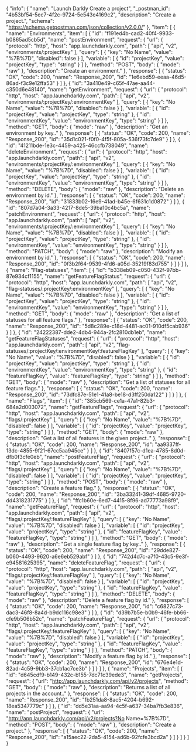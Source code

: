 {
  "info": {
    "name": "Launch Darkly Create a project",
    "_postman_id": "4b53bf54-5ec7-4f2c-9724-5e543e4169c2",
    "description": "Create a project.",
    "schema": "https://schema.getpostman.com/json/collection/v2.0.0/"
  },
  "item": [
    {
      "name": "Environments",
      "item": [
        {
          "id": "f191ed4b-cad2-40f4-9933-b0865ad5cb5d",
          "name": "postEnvironment",
          "request": {
            "url": {
              "protocol": "http",
              "host": "app.launchdarkly.com",
              "path": [
                "api",
                "v2",
                "environments/:projectKey"
              ],
              "query": [
                {
                  "key": "No Name",
                  "value": "%7B%7D",
                  "disabled": false
                }
              ],
              "variable": [
                {
                  "id": "projectKey",
                  "value": "projectKey",
                  "type": "string"
                }
              ]
            },
            "method": "POST",
            "body": {
              "mode": "raw"
            },
            "description": "Create an environment."
          },
          "response": [
            {
              "status": "OK",
              "code": 200,
              "name": "Response_200",
              "id": "1e6ebd59-eeaa-46d5-86ad-f3c9e12ffa53"
            }
          ]
        },
        {
          "id": "3a410e49-c65f-47ae-aa44-c350d6e48140",
          "name": "getEnvironment",
          "request": {
            "url": {
              "protocol": "http",
              "host": "app.launchdarkly.com",
              "path": [
                "api",
                "v2",
                "environments/:projectKey/:environmentKey"
              ],
              "query": [
                {
                  "key": "No Name",
                  "value": "%7B%7D",
                  "disabled": false
                }
              ],
              "variable": [
                {
                  "id": "projectKey",
                  "value": "projectKey",
                  "type": "string"
                },
                {
                  "id": "environmentKey",
                  "value": "environmentKey",
                  "type": "string"
                }
              ]
            },
            "method": "GET",
            "body": {
              "mode": "raw"
            },
            "description": "Get an environment by key.."
          },
          "response": [
            {
              "status": "OK",
              "code": 200,
              "name": "Response_200",
              "id": "35d1c021-f0f0-4f5f-805a-536f73fc7de9"
            }
          ]
        },
        {
          "id": "41211bde-1e3c-4459-a425-46ccfb738049",
          "name": "deleteEnvironment",
          "request": {
            "url": {
              "protocol": "http",
              "host": "app.launchdarkly.com",
              "path": [
                "api",
                "v2",
                "environments/:projectKey/:environmentKey"
              ],
              "query": [
                {
                  "key": "No Name",
                  "value": "%7B%7D",
                  "disabled": false
                }
              ],
              "variable": [
                {
                  "id": "projectKey",
                  "value": "projectKey",
                  "type": "string"
                },
                {
                  "id": "environmentKey",
                  "value": "environmentKey",
                  "type": "string"
                }
              ]
            },
            "method": "DELETE",
            "body": {
              "mode": "raw"
            },
            "description": "Delete an environment by id."
          },
          "response": [
            {
              "status": "OK",
              "code": 200,
              "name": "Response_200",
              "id": "31833b02-16e9-41ad-b45e-6f631c1d0872"
            }
          ]
        },
        {
          "id": "807d7a04-3a33-4217-8de5-39ba10c4bc5a",
          "name": "patchEnvironment",
          "request": {
            "url": {
              "protocol": "http",
              "host": "app.launchdarkly.com",
              "path": [
                "api",
                "v2",
                "environments/:projectKey/:environmentKey"
              ],
              "query": [
                {
                  "key": "No Name",
                  "value": "%7B%7D",
                  "disabled": false
                }
              ],
              "variable": [
                {
                  "id": "projectKey",
                  "value": "projectKey",
                  "type": "string"
                },
                {
                  "id": "environmentKey",
                  "value": "environmentKey",
                  "type": "string"
                }
              ]
            },
            "method": "PATCH",
            "body": {
              "mode": "raw"
            },
            "description": "Modify an environment by id."
          },
          "response": [
            {
              "status": "OK",
              "code": 200,
              "name": "Response_200",
              "id": "0f3b2f64-9539-4fd6-a05d-35219f83d755"
            }
          ]
        }
      ]
    },
    {
      "name": "Flag-statuses",
      "item": [
        {
          "id": "b338eb09-c050-432f-97bb-87e934cf1155",
          "name": "getFeatureFlagStatus",
          "request": {
            "url": {
              "protocol": "http",
              "host": "app.launchdarkly.com",
              "path": [
                "api",
                "v2",
                "flag-statuses/:projectKey/:environmentKey"
              ],
              "query": [
                {
                  "key": "No Name",
                  "value": "%7B%7D",
                  "disabled": false
                }
              ],
              "variable": [
                {
                  "id": "projectKey",
                  "value": "projectKey",
                  "type": "string"
                },
                {
                  "id": "environmentKey",
                  "value": "environmentKey",
                  "type": "string"
                }
              ]
            },
            "method": "GET",
            "body": {
              "mode": "raw"
            },
            "description": "Get a list of statuses for all feature flags."
          },
          "response": [
            {
              "status": "OK",
              "code": 200,
              "name": "Response_200",
              "id": "5d8c289e-c18d-4481-ac01-910df5cab936"
            }
          ]
        },
        {
          "id": "24222387-dde2-4db4-944a-2fc2810db1eb",
          "name": "getFeatureFlagStatuses",
          "request": {
            "url": {
              "protocol": "http",
              "host": "app.launchdarkly.com",
              "path": [
                "api",
                "v2",
                "flag-statuses/:projectKey/:environmentKey/:featureFlagKey"
              ],
              "query": [
                {
                  "key": "No Name",
                  "value": "%7B%7D",
                  "disabled": false
                }
              ],
              "variable": [
                {
                  "id": "projectKey",
                  "value": "projectKey",
                  "type": "string"
                },
                {
                  "id": "environmentKey",
                  "value": "environmentKey",
                  "type": "string"
                },
                {
                  "id": "featureFlagKey",
                  "value": "featureFlagKey",
                  "type": "string"
                }
              ]
            },
            "method": "GET",
            "body": {
              "mode": "raw"
            },
            "description": "Get a list of statuses for all feature flags."
          },
          "response": [
            {
              "status": "OK",
              "code": 200,
              "name": "Response_200",
              "id": "73dfc87e-51e1-41a8-be18-d3ff250da122"
            }
          ]
        }
      ]
    },
    {
      "name": "Flags",
      "item": [
        {
          "id": "385cb569-ce1a-47a1-82b3-684a2d003072",
          "name": "getFeatureFlags",
          "request": {
            "url": {
              "protocol": "http",
              "host": "app.launchdarkly.com",
              "path": [
                "api",
                "v2",
                "flags/:projectKey"
              ],
              "query": [
                {
                  "key": "No Name",
                  "value": "%7B%7D",
                  "disabled": false
                }
              ],
              "variable": [
                {
                  "id": "projectKey",
                  "value": "projectKey",
                  "type": "string"
                }
              ]
            },
            "method": "GET",
            "body": {
              "mode": "raw"
            },
            "description": "Get a list of all features in the given project.."
          },
          "response": [
            {
              "status": "OK",
              "code": 200,
              "name": "Response_200",
              "id": "aa9337ff-13dc-4855-9f21-67cc5aa945ce"
            }
          ]
        },
        {
          "id": "8407f57c-d1ea-4785-8d0d-dfb0f3cfe0eb",
          "name": "postFeatureFlag",
          "request": {
            "url": {
              "protocol": "http",
              "host": "app.launchdarkly.com",
              "path": [
                "api",
                "v2",
                "flags/:projectKey"
              ],
              "query": [
                {
                  "key": "No Name",
                  "value": "%7B%7D",
                  "disabled": false
                }
              ],
              "variable": [
                {
                  "id": "projectKey",
                  "value": "projectKey",
                  "type": "string"
                }
              ]
            },
            "method": "POST",
            "body": {
              "mode": "raw"
            },
            "description": "Create a feature flag."
          },
          "response": [
            {
              "status": "OK",
              "code": 200,
              "name": "Response_200",
              "id": "3ba33241-39df-4685-9720-dd4318231775"
            }
          ]
        },
        {
          "id": "ffc1b60e-6ed7-4415-8f96-ad77773a98f9",
          "name": "getFeatureFlag",
          "request": {
            "url": {
              "protocol": "http",
              "host": "app.launchdarkly.com",
              "path": [
                "api",
                "v2",
                "flags/:projectKey/:featureFlagKey"
              ],
              "query": [
                {
                  "key": "No Name",
                  "value": "%7B%7D",
                  "disabled": false
                }
              ],
              "variable": [
                {
                  "id": "projectKey",
                  "value": "projectKey",
                  "type": "string"
                },
                {
                  "id": "featureFlagKey",
                  "value": "featureFlagKey",
                  "type": "string"
                }
              ]
            },
            "method": "GET",
            "body": {
              "mode": "raw"
            },
            "description": "Get a single feature flag by key.."
          },
          "response": [
            {
              "status": "OK",
              "code": 200,
              "name": "Response_200",
              "id": "29dde827-b060-4493-9620-a6e6eb529abf"
            }
          ]
        },
        {
          "id": "742d4d7c-a7f0-43c5-9e3f-e94581625395",
          "name": "deleteFeatureFlag",
          "request": {
            "url": {
              "protocol": "http",
              "host": "app.launchdarkly.com",
              "path": [
                "api",
                "v2",
                "flags/:projectKey/:featureFlagKey"
              ],
              "query": [
                {
                  "key": "No Name",
                  "value": "%7B%7D",
                  "disabled": false
                }
              ],
              "variable": [
                {
                  "id": "projectKey",
                  "value": "projectKey",
                  "type": "string"
                },
                {
                  "id": "featureFlagKey",
                  "value": "featureFlagKey",
                  "type": "string"
                }
              ]
            },
            "method": "DELETE",
            "body": {
              "mode": "raw"
            },
            "description": "Delete a feature flag by id."
          },
          "response": [
            {
              "status": "OK",
              "code": 200,
              "name": "Response_200",
              "id": "c6827c73-dac3-46f8-8a4d-b9dc116c98e3"
            }
          ]
        },
        {
          "id": "d39b7b5e-b0b9-46fe-bb66-cfe9b506b52c",
          "name": "patchFeatureFlag",
          "request": {
            "url": {
              "protocol": "http",
              "host": "app.launchdarkly.com",
              "path": [
                "api",
                "v2",
                "flags/:projectKey/:featureFlagKey"
              ],
              "query": [
                {
                  "key": "No Name",
                  "value": "%7B%7D",
                  "disabled": false
                }
              ],
              "variable": [
                {
                  "id": "projectKey",
                  "value": "projectKey",
                  "type": "string"
                },
                {
                  "id": "featureFlagKey",
                  "value": "featureFlagKey",
                  "type": "string"
                }
              ]
            },
            "method": "PATCH",
            "body": {
              "mode": "raw"
            },
            "description": "Modify a feature flag by id."
          },
          "response": [
            {
              "status": "OK",
              "code": 200,
              "name": "Response_200",
              "id": "676e4e1d-82ad-4c59-9bb3-37cb1ac7ce3b"
            }
          ]
        }
      ]
    },
    {
      "name": "Projects",
      "item": [
        {
          "id": "d645cdf9-b149-432c-b155-7dc71c39ede3",
          "name": "getProjects",
          "request": {
            "url": "http://app.launchdarkly.com/api/v2/projects",
            "method": "GET",
            "body": {
              "mode": "raw"
            },
            "description": "Returns a list of all projects in the account.."
          },
          "response": [
            {
              "status": "OK",
              "code": 200,
              "name": "Response_200",
              "id": "fb251da8-8ac5-4204-b692-18ea5347779c"
            }
          ]
        },
        {
          "id": "dd5e31aa-aa94-4c5f-a637-34ba7fb3e836",
          "name": "postProject",
          "request": {
            "url": "http://app.launchdarkly.com/api/v2/projects?No Name=%7B%7D",
            "method": "POST",
            "body": {
              "mode": "raw"
            },
            "description": "Create a project."
          },
          "response": [
            {
              "status": "OK",
              "code": 200,
              "name": "Response_200",
              "id": "a15aec22-2da5-4154-ad6b-92fcfe3bcd2a"
            }
          ]
        }
      ]
    }
  ]
}
